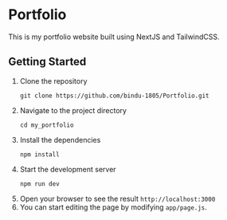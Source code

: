 # Portfolio

This is my portfolio website built using NextJS and TailwindCSS.

## Getting Started

1. Clone the repository <br />
   ```
   git clone https://github.com/bindu-1805/Portfolio.git
   ```
2. Navigate to the project directory <br />
   ```
   cd my_portfolio
   ```
3. Install the dependencies <br />
   ```
   npm install
   ```
4. Start the development server <br />
   ```
   npm run dev
   ```
5. Open your browser to see the result `http://localhost:3000` <br />
6. You can start editing the page by modifying `app/page.js`.



